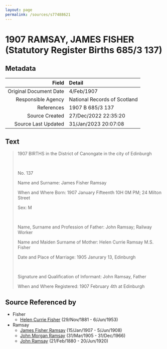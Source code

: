 ```yaml
---
layout: page
permalink: /sources/s77488621
---
```


# 1907 RAMSAY, JAMES FISHER (Statutory Register Births 685/3 137)

## Metadata

Field | Detail
---:|:---
Original Document Date | 4/Feb/1907
Responsible Agency | National Records of Scotland
References | 1907 B 685/3 137
Source Created | 27/Dec/2022 22:35:20
Source Last Updated | 31/Jan/2023 20:07:08

## Text

> 1907 BIRTHS in the District of Canongate in the city of Edinburgh
>
> <br/>
>
> No. 137
>
> Name and Surname: James Fisher Ramsay
>
> When and Where Born: 1907 January Fifteenth 10H 0M PM; 24 Milton Street
>
> Sex: M
>
> <br/>
>
> Name, Surname and Profession of Father: John Ramsay; Railway Worker
>
> Name and Maiden Surname of Mother: Helen Currie Ramsay M.S. Fisher
>
> Date and Place of Marriage: 1905 Janurary 13, Edinburgh
>
> <br/>
>
> Signature and Qualification of Informant: John Ramsay, Father
>
> When and Where Registered: 1907 February 4th at Edinburgh
>

## Source Referenced by

* Fisher
  * [Helen Currie Fisher](../people/@18426904@-helen-currie-fisher-b1881-11-29-d1953-6-6.md) (29/Nov/1881 - 6/Jun/1953)
* Ramsay
  * [James Fisher Ramsay](../people/@58012424@-james-fisher-ramsay-b1907-1-15-d1908-6-5.md) (15/Jan/1907 - 5/Jun/1908)
  * [John Morgan Ramsay](../people/@55070438@-john-morgan-ramsay-b1905-3-31-d1966-12-31.md) (31/Mar/1905 - 31/Dec/1966)
  * [John Ramsay](../people/@64225415@-john-ramsay-b1880-2-21-d1920-6-20.md) (21/Feb/1880 - 20/Jun/1920)
